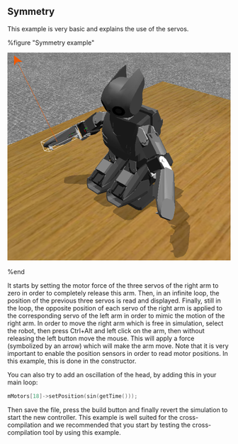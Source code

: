 ## Symmetry

This example is very basic and explains the use of the servos.

%figure "Symmetry example"

![example_symmetry.png](images/example_symmetry.png)

%end

It starts by setting the motor force of the three servos of the right arm to
zero in order to completely release this arm. Then, in an infinite loop, the
position of the previous three servos is read and displayed. Finally, still in
the loop, the opposite position of each servo of the right arm is applied to the
corresponding servo of the left arm in order to mimic the motion of the right
arm. In order to move the right arm which is free in simulation, select the
robot, then press Ctrl+Alt and left click on the arm, then without releasing the
left button move the mouse. This will apply a force (symbolized by an arrow)
which will make the arm move. Note that it is very important to enable the
position sensors in order to read motor positions. In this
example, this is done in the constructor.

You can also try to add an oscillation of the head, by adding this in your main
loop:

```c++
mMotors[18]->setPosition(sin(getTime()));
```

Then save the file, press the build button and finally revert the simulation to
start the new controller. This example is well suited for the cross-compilation
and we recommended that you start by testing the cross-compilation tool by using
this example.
